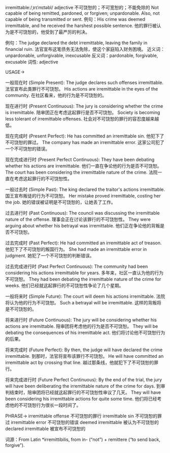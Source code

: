 irremittable:/ˌɪrɪˈmɪtəbl/
adjective
不可饶恕的；不可宽恕的；不能免除的
Not capable of being remitted, pardoned, or forgiven; unpardonable.  Also, not capable of being transmitted or sent.
例句：His crime was deemed irremittable, and he received the harshest possible sentence. 他的罪行被认为是不可饶恕的，他受到了最严厉的判决。

例句：The judge declared the debt irremittable, leaving the family in financial ruin. 法官宣布这笔债务无法免除，使这个家庭陷入财务困境。
近义词：unpardonable, unforgivable, inexcusable
反义词：pardonable, forgivable, excusable
词性: adjective


USAGE->

一般现在时 (Simple Present):
The judge declares such offenses irremittable. 法官宣布此类罪行不可饶恕。
His actions are irremittable in the eyes of the community. 在社区看来，他的行为是不可饶恕的。

现在进行时 (Present Continuous):
The jury is considering whether the crime is irremittable. 陪审团正在考虑这起罪行是否不可饶恕。
Society is becoming less tolerant of irremittable offenses. 社会对不可饶恕的罪行的容忍度越来越低。

现在完成时 (Present Perfect):
He has committed an irremittable sin. 他犯下了不可饶恕的罪过。
The company has made an irremittable error. 这家公司犯了一个不可饶恕的错误。

现在完成进行时 (Present Perfect Continuous):
They have been debating whether his actions are irremittable. 他们一直在争论他的行为是否不可饶恕。
The court has been considering the irremittable nature of the crime. 法院一直在考虑这起罪行的不可饶恕性。


一般过去时 (Simple Past):
The king declared the traitor's actions irremittable. 国王宣布叛徒的行为不可饶恕。
Her mistake proved irremittable, costing her the job. 她的错误被证明是不可饶恕的，让她丢了工作。

过去进行时 (Past Continuous):
The council was discussing the irremittable nature of the offense. 理事会正在讨论该罪行的不可饶恕性。
They were arguing about whether his betrayal was irremittable. 他们正在争论他的背叛是否不可饶恕。

过去完成时 (Past Perfect):
He had committed an irremittable act of treason. 他犯下了不可饶恕的叛国行为。
She had made an irremittable error in judgment. 她犯了一个不可饶恕的判断错误。

过去完成进行时 (Past Perfect Continuous):
The community had been considering his actions irremittable for years. 多年来，社区一直认为他的行为不可饶恕。
They had been debating the irremittable nature of the crime for weeks. 他们已经就这起罪行的不可饶恕性争论了几个星期。


一般将来时 (Simple Future):
The court will deem his actions irremittable. 法院将认为他的行为不可饶恕。
Such a betrayal will be irremittable. 这样的背叛将是不可饶恕的。

将来进行时 (Future Continuous):
The jury will be considering whether his actions are irremittable. 陪审团将考虑他的行为是否不可饶恕。
They will be debating the consequences of his irremittable act. 他们将讨论他不可饶恕行为的后果。


将来完成时 (Future Perfect):
By then, the judge will have declared the crime irremittable. 到那时，法官将宣布该罪行不可饶恕。
He will have committed an irremittable act by crossing that line.  越过那条线，他就犯下了不可饶恕的罪行。

将来完成进行时 (Future Perfect Continuous):
By the end of the trial, the jury will have been deliberating the irremittable nature of the crime for days. 到审判结束时，陪审团将已经就这起罪行的不可饶恕性审议了几天。
They will have been considering his irremittable actions for quite some time. 他们将已经考虑他的不可饶恕行为很长一段时间了。

PHRASE->
irremittable offense 不可饶恕的罪行
irremittable sin 不可饶恕的罪过
irremittable error 不可饶恕的错误
deemed irremittable 被认为不可饶恕的
declared irremittable 被宣布不可饶恕的


词源：From Latin *irremittibilis, from in- (“not”) + remittere (“to send back, forgive”).


